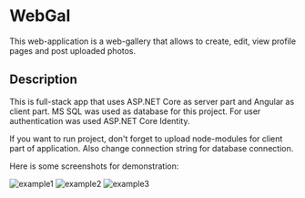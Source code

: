 # WebGal
This web-application is a web-gallery that allows to create, edit, view profile pages and post uploaded photos. 

## Description
This is full-stack app that uses ASP.NET Core as server part and Angular as client part. MS SQL was used as database for this project. For user authentication was used ASP.NET Core Identity.

If you want to run project, don't forget to upload node-modules for client part of application. Also change connection string for database connection.

Here is some screenshots for demonstration:

![example1](./demo_img/demo_1.jpg)
![example2](./demo_img/demo_2.jpg)
![example3](./demo_img/demo_3.jpg)
